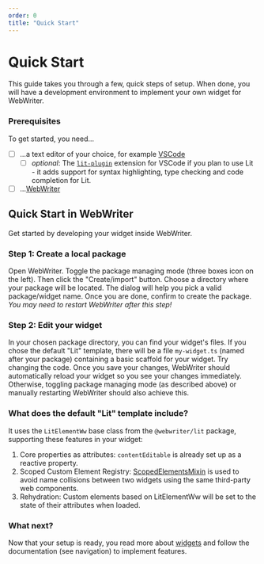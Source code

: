 ```yaml
---
order: 0
title: "Quick Start"
---
```

# Quick Start

This guide takes you through a few, quick steps of setup. When done, you will have a development environment to implement your own widget for WebWriter.

### Prerequisites
To get started, you need...
- [ ] ...a text editor of your choice, for example [VSCode](https://code.visualstudio.com/)
  - [ ] *optional*: The [`lit-plugin`](https://marketplace.visualstudio.com/items?itemName=runem.lit-plugin) extension for VSCode if you plan to use Lit - it adds support for syntax highlighting, type checking and code completion for Lit.
- [ ] ...[WebWriter](https://webwriter.app/get_started)

## Quick Start in WebWriter
Get started by developing your widget inside WebWriter.

### Step 1: Create a local package
Open WebWriter. Toggle the package managing mode (three boxes icon on the left).  Then click the "Create/import" button. Choose a directory where your package will be located. The dialog will help you pick a valid package/widget name. Once you are done, confirm to create the package. *You may need to restart WebWriter after this step!*

### Step 2: Edit your widget
In your chosen package directory, you can find your widget's files. If you chose the default "Lit" template, there will be a file `my-widget.ts` (named after your package) containing a basic scaffold for your widget. Try changing the code. Once you save your changes, WebWriter should automatically reload your widget so you see your changes immediately. Otherwise, toggling package managing mode (as described above) or manually restarting WebWriter should also achieve this.

### What does the default "Lit" template include?
It uses the `LitElementWw` base class from the `@webwriter/lit` package, supporting these features in your widget:
1. Core properties as attributes: `contentEditable` is already set up as a reactive property.
2. Scoped Custom Element Registry: [ScopedElementsMixin](https://open-wc.org/docs/development/scoped-elements/) is used to avoid name collisions between two widgets using the same third-party web components.
3. Rehydration: Custom elements based on LitElementWw will be set to the state of their attributes when loaded.

### What next?
Now that your setup is ready, you read more about [widgets](./widgets/widgets) and follow the documentation (see navigation) to implement features.
